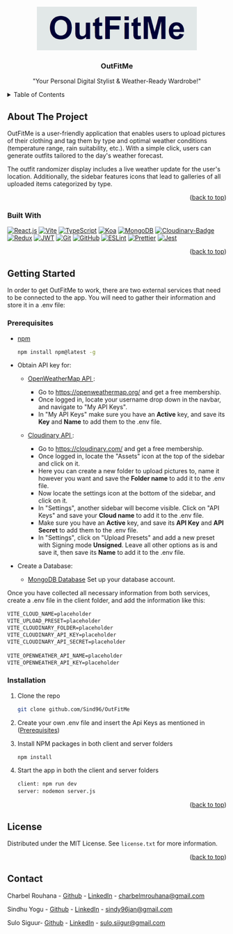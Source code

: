 <a id="readme-top"></a>

<br />
<div align="center">
  <a href="https://github.com/Sind96/OutFitMe">
    <img src="client/public/Logo.png" alt="Logo" height="100" >
  </a>

<h3 align="center">OutFitMe</h3>

  <p align="center">
    "Your Personal Digital Stylist & Weather-Ready Wardrobe!"
    <br />
  </p>
</div>

<!-- TABLE OF CONTENTS -->
<details>
  <summary>Table of Contents</summary>
  <ol>
    <li>
      <a href="#about-the-project">About The Project</a>
      <ul>
        <li><a href="#built-with">Built With</a></li>
      </ul>
    </li>
    <li>
      <a href="#getting-started">Getting Started</a>
      <ul>
        <li><a href="#prerequisites">Prerequisites</a></li>
        <li><a href="#installation">Installation</a></li>
      </ul>
    </li>
    <li><a href="#usage">Usage</a></li>
    <li><a href="#contributing">Contributing</a></li>
    <li><a href="#license">License</a></li>
    <li><a href="#contact">Contact</a></li>
  </ol>
</details>

<!-- ABOUT THE PROJECT -->

## About The Project

OutFitMe is a user-friendly application that enables users to upload pictures of their clothing and tag them by type and optimal weather conditions (temperature range, rain suitability, etc.). With a simple click, users can generate outfits tailored to the day's weather forecast.

The outfit randomizer display includes a live weather update for the user's location. Additionally, the sidebar features icons that lead to galleries of all uploaded items categorized by type.

<p align="right">(<a href="#readme-top">back to top</a>)</p>

### Built With

[![React.js][React.js]][React-url]
[![Vite][Vite]][Vite-url]
[![TypeScript][TypeScript]][TypeScript-url]
[![Koa][Koa]][Koa-url]
[![MongoDB][Mongo-Db]][Mongo-Db-url]
[![Cloudinary-Badge][Cloudinary-Badge]][Cloudinary-Badge-url]
[![Redux][Redux]][Redux-url]
[![JWT][JWT]][JWT]
[![Git][Git]][Git-url]
[![GitHub][GitHub]][GitHub-url]
[![ESLint][ESLint]][ESLint-url]
[![Prettier][Prettier]][Prettier-url]
[![Jest][Jest]][Jest-url]

<p align="right">(<a href="#readme-top">back to top</a>)</p>

<!-- GETTING STARTED -->

## Getting Started

In order to get OutFitMe to work, there are two external services that need to be connected to the app. You will need to gather their information and store it in a .env file:

### Prerequisites

- [npm](https://docs.npmjs.com/downloading-and-installing-node-js-and-npm)

  ```sh
  npm install npm@latest -g
  ```

- Obtain API key for:

  - [OpenWeatherMap API ](https://openweathermap.org/):

    - Go to https://openweathermap.org/ and get a free membership.
    - Once logged in, locate your username drop down in the navbar, and navigate to "My API Keys".
    - In "My API Keys" make sure you have an **Active** key, and save its **Key** and **Name** to add them to the .env file.

  - [Cloudinary API ](https://cloudinary.com/):

    - Go to https://cloudinary.com/ and get a free membership.
    - Once logged in, locate the "Assets" icon at the top of the sidebar and click on it.
    - Here you can create a new folder to upload pictures to, name it however you want and save the **Folder name** to add it to the .env file.
    - Now locate the settings icon at the bottom of the sidebar, and click on it.
    - In "Settings", another sidebar will become visible. Click on "API Keys" and save your **Cloud name** to add it to the .env file.
    - Make sure you have an **Active** key, and save its **API Key** and **API Secret** to add them to the .env file.
    - In "Settings", click on "Upload Presets" and add a new preset with Signing mode **Unsigned**. Leave all other options as is and save it, then save its **Name** to add it to the .env file.

- Create a Database:
  - [MongoDB Database](https://cloud.mongodb.com/v2/667ad5e61adbb32502264a5b#/overview/)
    Set up your database account.

Once you have collected all necessary information from both services, create a .env file in the client folder, and add the information like this:

```
VITE_CLOUD_NAME=placeholder
VITE_UPLOAD_PRESET=placeholder
VITE_CLOUDINARY_FOLDER=placeholder
VITE_CLOUDINARY_API_KEY=placeholder
VITE_CLOUDINARY_API_SECRET=placeholder

VITE_OPENWEATHER_API_NAME=placeholder
VITE_OPENWEATHER_API_KEY=placeholder
```

### Installation

1. Clone the repo

   ```sh
   git clone github.com/Sind96/OutFitMe
   ```

2. Create your own .env file and insert the Api Keys as mentioned in (<a href="#Prerequisites">Prerequisites</a>)

3. Install NPM packages in both client and server folders

   ```sh
   npm install
   ```

4. Start the app in both the client and server folders
   ```sh
   client: npm run dev
   server: nodemon server.js
   ```

<p align="right">(<a href="#readme-top">back to top</a>)</p>

<!-- LICENSE -->

## License

Distributed under the MIT License. See `license.txt` for more information.

<p align="right">(<a href="#readme-top">back to top</a>)</p>

<!-- CONTACT -->

## Contact

Charbel Rouhana - [Github](https://github.com/Charbel-r) - [LinkedIn](https://www.linkedin.com/in/charbel-rouhana-0b6311135/) - charbelmrouhana@gmail.com

Sindhu Yogu - [Github](https://github.com/Sind96) - [LinkedIn](www.linkedin.com/in/sindhu-yogu-657057318) - sindy96jan@gmail.com

Sulo Siguur- [Github](https://github.com/Runicsaber) - [LinkedIn](https://www.linkedin.com/in/sulo-siigur-34a932225/) - sulo.siigur@gmail.com

<!-- MARKDOWN LINKS & IMAGES -->
<!-- https://www.markdownguide.org/basic-syntax/#reference-style-links -->

[React.js]: https://img.shields.io/badge/React-20232A?style=for-the-badge&logo=react&logoColor=61DAFB
[React-url]: https://reactjs.org/
[ESLint]: https://img.shields.io/badge/eslint-3A33D1?style=for-the-badge&logo=eslint&logoColor=white
[ESLint-url]: https://eslint.org/
[Prettier]: https://img.shields.io/badge/prettier-1A2C34?style=for-the-badge&logo=prettier&logoColor=F7BA3E
[Prettier-url]: https://prettier.io/
[TypeScript-url]: https://www.typescriptlang.org/
[TypeScript]: https://shields.io/badge/TypeScript-3178C6?logo=TypeScript&logoColor=FFF&style=for-the-badge
[Next.js]: https://img.shields.io/badge/next.js-000000?style=for-the-badge&logo=nextdotjs&logoColor=white
[Next-url]: https://nextjs.org/
[Git-url]: https://git-scm.com/
[Git]: https://img.shields.io/badge/GIT-E44C30?style=for-the-badge&logo=git&logoColor=white
[GitHub-url]: https://github.com/
[GitHub]: https://img.shields.io/badge/GitHub-100000?style=for-the-badge&logo=github&logoColor=white
[Shadcn-url]: https://ui.shadcn.com/
[Shadcn]: https://img.shields.io/badge/shadcn%2Fui-000?logo=shadcnui&logoColor=fff&style=for-the-badge
[Redux]: https://img.shields.io/badge/redux-%23593D88?style=for-the-badge&logo=redux&logoColor=white
[Redux-url]: https://redux-toolkit.js.org/
[ClerkAuth]: https://img.shields.io/badge/Clerk-6C47FF?logo=clerk&logoColor=fff&style=for-the-badge
[ClerkAuth-url]: https://clerk.com/
[Mongo-Db]: https://img.shields.io/badge/MongoDB-%234ea94b.svg?style=for-the-badge&logo=mongodb&logoColor=white
[Mongo-Db-url]: https://www.mongodb.com/docs/atlas/getting-started/
[Threejs]: https://img.shields.io/badge/threejs-black?style=for-the-badge&logo=three.js&logoColor=white
[Threejs-url]: https://threejs.org/
[TailwindCSS]: https://img.shields.io/badge/tailwindcss-%2338B2AC.svg?style=for-the-badge&logo=tailwind-css&logoColor=white
[TailwindCSS-url]: https://tailwindcss.com/docs/installation
[Vercel]: https://img.shields.io/badge/vercel-%23000000.svg?style=for-the-badge&logo=vercel&logoColor=white
[Vercel-url]: https://vercel.com/docs
[Prisma]: https://img.shields.io/badge/Prisma-3982CE?style=for-the-badge&logo=Prisma&logoColor=white
[Prisma-url]: https://www.prisma.io/docs
[Vite]: https://img.shields.io/badge/vite-%23646CFF.svg?style=for-the-badge&logo=vite&logoColor=white
[Vite-url]: https://vitejs.dev/
[Jest]: https://img.shields.io/badge/-jest-%23C21325?style=for-the-badge&logo=jest&logoColor=white
[Jest-url]: https://jestjs.io/docs/getting-started
[Koa]: https://img.shields.io/badge/Koa-33333D?logo=koa&logoColor=fff&style=for-the-badge
[Koa-url]: https://koajs.com/#introduction
[JWT]: https://img.shields.io/badge/JWT-black?style=for-the-badge&logo=JSON%20web%20tokens
[JWT-url]: https://jwt.io/introduction
[Cloudinary-Badge]: https://img.shields.io/badge/Cloudinary-3448C5?logo=cloudinary&logoColor=fff&style=for-the-badge
[Cloudinary-Badge-url]: https://cloudinary.com/documentation
